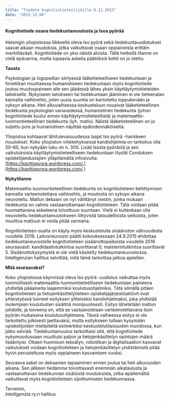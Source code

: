 ```yaml
---
title: "Tiedote kognitiotieteilijöille 8.12.2015"
date: "2015-12-08"
---
```


#### Kognitiotiede osana tiedekuntamuutosta ja Isoa pyörää

Helsingin yliopistossa liikkeellä oleva Iso pyörä sekä tiedekuntauudistukset saavat aikaan muutoksia, jotka vaikuttavat  osaan oppiaineista  erittäin merkittävästi. Kognitiotiede on yksi näistä aloista. Tällä hetkellä tilanne on vielä epävarma, mutta lupaavia askelia päätöksiä kohti on jo otettu.

**Tausta**

Psykologian ja logopedian siirtyessä lääketieteelliseen tiedekuntaan ja fonetiikan muuttaessa humanistiseen tiedekuntaan myös kognitiotiede joutuu muutospaineen alle sen jäädessä lähes yksin käyttäytymistieteiden laitokselle. Nykyiseen laitokseen tai tiedekuntaan jääminen ei ole tieteenalan kannalta vaihtoehto, joten uusia suuntia on kartoitettu loppukevään ja syksyn aikana. Heti alkuvaiheessa keskusteluun nousivat lääketieteellinen tiedekunta psykologian vanavedessä, humanistinen tiedekunta (johon kognitiotiede kuului ennen käyttäytymistieteellistä) ja matemaattis-luonnontieteellinen tiedekunta (lyh. matlu). Näistä lääketieteellinen on jo suljettu pois ja humanistinen näyttää epätodennäköiseltä.

Yliopistoa kohtaavat lähitulevaisuudessa laajat Iso pyörä -hankkeen muutokset. Koko yliopiston viitekehyksessä kandiohjelmia on tarkoitus olla 50–60, kun nykyään luku on n. 300. Lisää Isosta pyörästä ja sen vaikutuksista käyttäytymistieteelliseen tiedekuntaan löydät Conduksen opiskelijaedustajien ylläpitämältä infosivulta: [https://kayttispyora.wordpress.com/.](https://kayttispyora.wordpress.com/.)

**Nykytilanne**

Matemaattis-luonnontieteellinen tiedekunta on kognitiotieteen kehittymisen kannalta varteenotettava vaihtoehto, ja muutosta on syksyn aikana neuvoteltu. Matlun dekaani on nyt välittänyt viestin, jonka mukaan tiedekunta on valmis vastaanottamaan kognitiotieteen. Tätä voidaan pitää huomattavana askeleena toivottuun suuntaan. Vielä ei kuitenkaan olla neuvoteltu tiedekuntamuutokseen liittyvistä taloudellisista seikoista, joten muuttoa matluun ei voida pitää varmana.

Kognitiotieteen osalta on käyty myös keskusteluita sisäänoton välivuodesta vuodelle 2016. Laitosneuvosto päätti kokouksessaan 24.9.2015 ehdottaa tiedekuntaneuvostolle kognitiotieteen sisäänottopaikoista vuodelle 2016 seuraavasti: kandidaatintutkintoa suorittavat 0, maisterintutkintoa suorittavat 5. Sisäänottokysymystä ei ole vielä käsitelty tiedekuntaneuvostossa. Intelligenzian hallitus selvittää, mitä tämä tarkoittaa jatkoa ajatellen.

**Mitä seuraavaksi?**

Koko yliopistossa käynnissä oleva Iso pyörä -uudistus vaikuttaa myös luonnollisesti matemaattis-luonnontieteelliseen tiedekuntaan paineena yhdistää pääaineita laajemmiksi koulutusohjelmiksi. Tätä silmällä pitäen kognitiotieteen ja tietojenkäsittelytieteen opiskelijajärjestöaktiivit ovat yhteistyössä luoneet esityksen yhteiseksi kandiohjelmaksi, joka yhdistää molempien koulutusten sisältöä monipuolisesti. Esitys lähetetään matlun johdolle, ja toiveena on, että se vastaanotetaan varteenotettavana Ison pyörän mukaisena koulutusohjelmana. Tässä vaiheessa esitys ei ole tarkoitettu julkisesti jaettavaksi, mutta esitykseen tullaan kysymään opiskelijoiden mielipiteitä esimerkiksi keskustelutilaisuuden muodossa, kun jatko selviää. Tiedekuntamuutos tarkoittaisi sitä, että kognitiotiede nykymuodossaan muuttuisi paljon ja tietojenkäsittelyn opintojen määrä lisääntyisi. Ottaen huomioon tekoälyn, robotiikan ja digitalisaation kasvavat vaikutukset voidaan kognitiotieteen ja tietojenkäsittelyn yhdistämistä pitää hyvin perusteltuna myös oppiaineen kasvamisen vuoksi.

Seuraava askel on dekaanien tapaaminen ennen joulua tai heti alkuvuoden aikana. Sen jälkeen tiedämme toivottavasti enemmän aikataulusta ja vastaanottavan tiedekunnan sisäisistä muutoksista, jotka epäilemättä vaikuttavat myös kognitiotieteen sijoittumiseen tiedekunnassa.

Terveisin,  
_Intelligenzia_ ry:n hallitus
